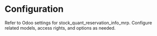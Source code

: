 # Configuration

Refer to Odoo settings for stock_quant_reservation_info_mrp. Configure related models, access rights, and options as needed.
